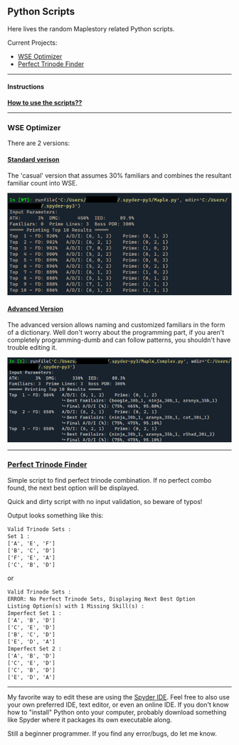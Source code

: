 ## Python Scripts

Here lives the random Maplestory related Python scripts.

Current Projects: 
+ [WSE Optimizer](#wse-optimizer)
+ [Perfect Trinode Finder](#perfect-trinode-finder)

---

#### Instructions

__[How to use the scripts??](https://github.com/Pearlitic/pearlitic.github.io/blob/main/Python/Instructions.md)__

---

### WSE Optimizer

There are 2 versions:

#### [Standard verison](https://github.com/Pearlitic/pearlitic.github.io/blob/main/Python/Maple_WSE_Calculator.py)

The 'casual' version that assumes 30% familiars and combines the resultant familiar count into WSE.

![casual](https://github.com/Pearlitic/pearlitic.github.io/blob/main/%25/Spyder.png)

#### [Advanced Version](https://github.com/Pearlitic/pearlitic.github.io/blob/main/Python/Maple_WSE_Calculator_Advanced_Custom_Familiar.py)

The advanced version allows naming and customized familiars in the form of a dictionary. Well don't worry about the programming part, if you aren't completely programming-dumb and can follow patterns, you shouldn't have trouble editing it.

![advanced](https://github.com/Pearlitic/pearlitic.github.io/blob/main/%25/Spyder2.png)

---

### [Perfect Trinode Finder](https://github.com/Pearlitic/pearlitic.github.io/blob/main/Python/Perfect_Trinode_Combo_Finder.py)

Simple script to find perfect trinode combination. If no perfect combo found, the next best option will be displayed.

Quick and dirty script with no input validation, so beware of typos!

Output looks something like this:
```
Valid Trinode Sets :
Set 1 :
['A', 'E', 'F']
['B', 'C', 'D']
['F', 'E', 'A']
['C', 'B', 'D']
```
or 
```
Valid Trinode Sets :
ERROR: No Perfect Trinode Sets, Displaying Next Best Option
Listing Option(s) with 1 Missing Skill(s) :
Imperfect Set 1 :
['A', 'B', 'D']
['C', 'E', 'D']
['B', 'C', 'D']
['E', 'D', 'A']
Imperfect Set 2 :
['A', 'B', 'D']
['C', 'E', 'D']
['C', 'B', 'D']
['E', 'D', 'A']
```

---

My favorite way to edit these are using the [Spyder IDE](https://www.spyder-ide.org/). Feel free to also use your own preferred IDE, text editor, or even an online IDE. If you don't know how to "install" Python onto your computer, probably download something like Spyder where it packages its own executable along.

Still a beginner programmer. If you find any error/bugs, do let me know.
